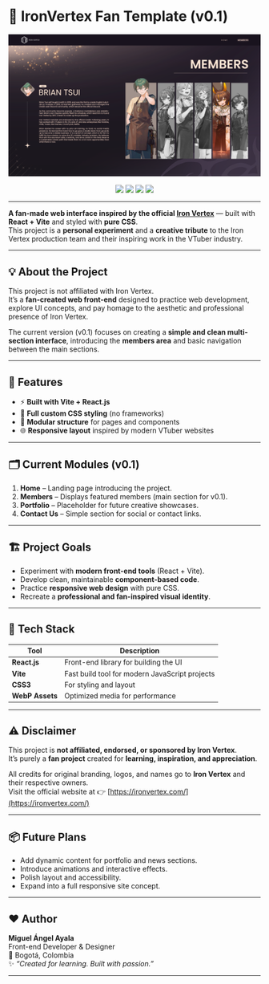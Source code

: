 # 🌟 IronVertex Fan Template (v0.1)

<p align="center">
  <img src="public/mockups/Team_IronVortex.png" alt="Iron Vertex Fan Template Preview" width="800"/>
</p>

<p align="center">
  <a href="https://react.dev/" target="_blank"><img src="https://img.shields.io/badge/Made%20with-React-61DAFB?logo=react&logoColor=white&style=for-the-badge" /></a>
  <a href="https://vitejs.dev/" target="_blank"><img src="https://img.shields.io/badge/Built%20with-Vite-646CFF?logo=vite&logoColor=white&style=for-the-badge" /></a>
  <img src="https://img.shields.io/badge/Version-0.1-blue?style=for-the-badge" />
  <img src="https://img.shields.io/badge/Type-Fan%20Project-purple?style=for-the-badge" />
</p>

---

**A fan-made web interface inspired by the official [Iron Vertex](https://ironvertex.com/)** — built with **React + Vite** and styled with **pure CSS**.  
This project is a **personal experiment** and a **creative tribute** to the Iron Vertex production team and their inspiring work in the VTuber industry.

---

## 💡 About the Project

This project is not affiliated with Iron Vertex.  
It’s a **fan-created web front-end** designed to practice web development, explore UI concepts, and pay homage to the aesthetic and professional presence of Iron Vertex.

The current version (v0.1) focuses on creating a **simple and clean multi-section interface**, introducing the **members area** and basic navigation between the main sections.

---

## 🚀 Features

- ⚡ **Built with Vite + React.js**
- 🎨 **Full custom CSS styling** (no frameworks)
- 🧩 **Modular structure** for pages and components
- 🌐 **Responsive layout** inspired by modern VTuber websites

---

## 🗂️ Current Modules (v0.1)

1. **Home** – Landing page introducing the project.  
2. **Members** – Displays featured members (main section for v0.1).  
3. **Portfolio** – Placeholder for future creative showcases.  
4. **Contact Us** – Simple section for social or contact links.

---

## 🏗️ Project Goals

- Experiment with **modern front-end tools** (React + Vite).  
- Develop clean, maintainable **component-based code**.  
- Practice **responsive web design** with pure CSS.  
- Recreate a **professional and fan-inspired visual identity**.

---

## 🧰 Tech Stack

| Tool | Description |
|------|--------------|
| **React.js** | Front-end library for building the UI |
| **Vite** | Fast build tool for modern JavaScript projects |
| **CSS3** | For styling and layout |
| **WebP Assets** | Optimized media for performance |

---

## ⚠️ Disclaimer

This project is **not affiliated, endorsed, or sponsored by Iron Vertex**.  
It’s purely a **fan project** created for **learning, inspiration, and appreciation**.

All credits for original branding, logos, and names go to **Iron Vertex** and their respective owners.  
Visit the official website at 👉 [https://ironvertex.com/](https://ironvertex.com/)

---

## 📦 Future Plans

- Add dynamic content for portfolio and news sections.  
- Introduce animations and interactive effects.  
- Polish layout and accessibility.  
- Expand into a full responsive site concept.

---

## ❤️ Author

**Miguel Ángel Ayala**  
Front-end Developer & Designer  
📍 Bogotá, Colombia  
✨ _“Created for learning. Built with passion.”_

---
